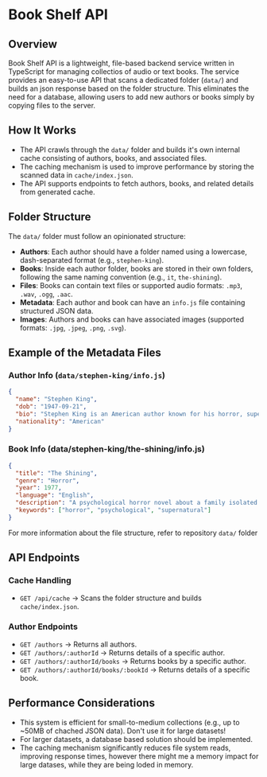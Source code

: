 # Book Shelf API

## Overview

Book Shelf API is a lightweight, file-based backend service written in TypeScript for managing collectios of audio or text books. The service provides an easy-to-use API that scans a dedicated folder (`data/`) and builds an json response based on the folder structure. This eliminates the need for a database, allowing users to add new authors or books simply by copying files to the server.

## How It Works

- The API crawls through the `data/` folder and builds it's own internal cache consisting of authors, books, and associated files.
- The caching mechanism is used to improve performance by storing the scanned data in `cache/index.json`.
- The API supports endpoints to fetch authors, books, and related details from generated cache.

## Folder Structure

The `data/` folder must follow an opinionated structure:

- **Authors**: Each author should have a folder named using a lowercase, dash-separated format (e.g., `stephen-king`).
- **Books**: Inside each author folder, books are stored in their own folders, following the same naming convention (e.g., `it`, `the-shining`).
- **Files**: Books can contain text files or supported audio formats: `.mp3`, `.wav`, `.ogg`, `.aac`.
- **Metadata**: Each author and book can have an `info.js` file containing structured JSON data.
- **Images**: Authors and books can have associated images (supported formats: `.jpg`, `.jpeg`, `.png`, `.svg`).

## Example of the Metadata Files

### Author Info (`data/stephen-king/info.js`)

```json
{
  "name": "Stephen King",
  "dob": "1947-09-21",
  "bio": "Stephen King is an American author known for his horror, supernatural fiction, suspense, and fantasy novels.",
  "nationality": "American"
}
```

### Book Info (data/stephen-king/the-shining/info.js)

```json
{
  "title": "The Shining",
  "genre": "Horror",
  "year": 1977,
  "language": "English",
  "description": "A psychological horror novel about a family isolated in a haunted hotel.",
  "keywords": ["horror", "psychological", "supernatural"]
}
```

For more information about the file structure, refer to repository `data/` folder

## API Endpoints

### Cache Handling

- `GET /api/cache` → Scans the folder structure and builds `cache/index.json`.

### Author Endpoints

- `GET /authors` → Returns all authors.
- `GET /authors/:authorId` → Returns details of a specific author.
- `GET /authors/:authorId/books` → Returns books by a specific author.
- `GET /authors/:authorId/books/:bookId` → Returns details of a specific book.

## Performance Considerations

- This system is efficient for small-to-medium collections (e.g., up to ~50MB of chached JSON data). Don't use it for large datasets!
- For larger datasets, a database based solution should be implemented.
- The caching mechanism significantly reduces file system reads, improving response times, however there might me a memory impact for large datases, while they are being loded in memory.
